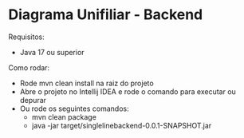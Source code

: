# Diagrama Unifiliar - Backend

Requisitos:
* Java 17 ou superior

Como rodar:
* Rode mvn clean install na raiz do projeto
* Abre o projeto no Intellij IDEA e rode o comando para executar ou depurar
* Ou rode os seguintes comandos:
  * mvn clean package
  * java -jar target/singlelinebackend-0.0.1-SNAPSHOT.jar
